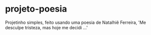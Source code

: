 # projeto-poesia
 Projetinho simples, feito usando uma poesia de Natalhiê Ferreira, 'Me desculpe tristeza, mas hoje me decidi ...'
